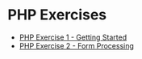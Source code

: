 # PHP Exercises

- [PHP Exercise 1 - Getting Started](./PHPEx1.md)
- [PHP Exercise 2 - Form Processing](./PHPEx2.md)
